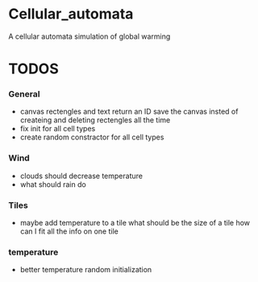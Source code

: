 # Cellular_automata
A cellular automata simulation of global warming 





# TODOS 

### General
- canvas rectengles and text return an ID 
  save the canvas insted of createing and deleting rectengles all the time
- fix init for all cell types 
- create random constractor for all cell types
### Wind
- clouds should decrease temperature 
- what should rain do 
### Tiles 
- maybe add temperature to a tile what should be the size of a tile
    how can I fit all the info on one tile
### temperature

- better temperature random initialization 